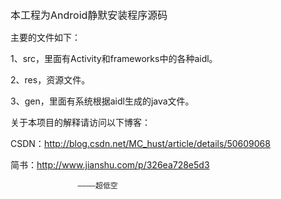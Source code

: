 
<font size="3">本工程为Android静默安装程序源码</font>

主要的文件如下：

1、src，里面有Activity和frameworks中的各种aidl。

2、res，资源文件。

3、gen，里面有系统根据aidl生成的java文件。


关于本项目的解释请访问以下博客：
<br />

CSDN：http://blog.csdn.net/MC_hust/article/details/50609068

简书：http://www.jianshu.com/p/326ea728e5d3



                   ————超低空
